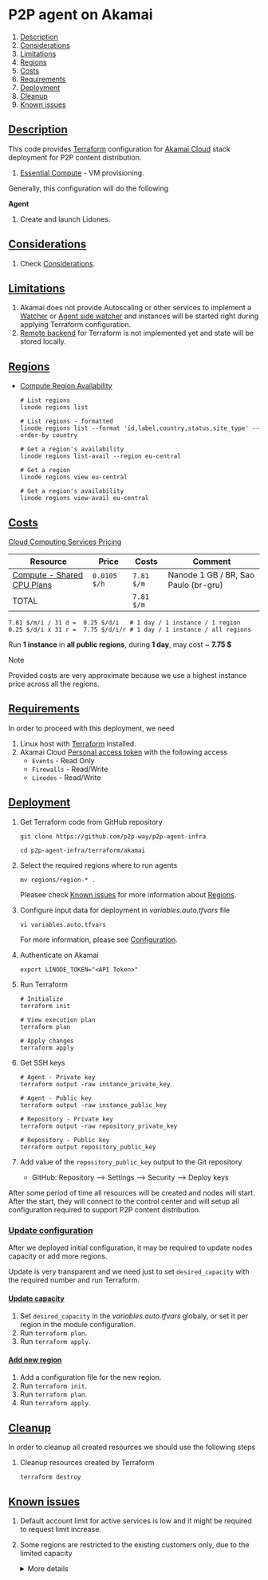 # P2P agent on Akamai

 1. [Description](#description)
 2. [Considerations](#considerations)
 3. [Limitations](#limitations)
 4. [Regions](#regions)
 5. [Costs](#costs)
 6. [Requirements](#requirements)
 7. [Deployment](#deployment)
 8. [Cleanup](#cleanup)
 9. [Known issues](#known-issues)


## [Description](#p2p-agents-on-akamai)

 This code provides [Terraform](../readme.md) configuration for [Akamai Cloud](https://www.linode.com) stack deployment for P2P content distribution.
 1. [Essential Compute](https://www.linode.com/products/essential-compute/) - VM provisioning.

 Generally, this configuration will do the following

**Agent**
 1. Create and launch Lidones.


## [Considerations](#p2p-agents-on-akamai)

 1. Check [Considerations](../readme.md#considerations).


## [Limitations](#p2p-agents-on-akamai)

 1. Akamai does not provide Autoscaling or other services to implement a [Watcher](../../architecture.md#watcher) or [Agent side watcher](../../architecture.md#agent-side-watcher) and instances will be started right during applying Terraform configuration.
 2. [Remote backend](https://developer.hashicorp.com/terraform/language/settings/backends/remote) for Terraform is not implemented yet and state will be stored locally.


## [Regions](#p2p-agents-on-akamai)

 - [Compute Region Availability](https://www.linode.com/global-infrastructure/availability/)

   ```shell
   # List regions
   linode regions list

   # List regions - formatted
   linode regions list --format 'id,label,country,status,site_type' --order-by country

   # Get a region's availability
   linode regions list-avail --region eu-central

   # Get a region
   linode regions view eu-central

   # Get a region's availability
   linode regions view-avail eu-central
   ```


## [Costs](#p2p-agents-on-akamai)

 [Cloud Computing Services Pricing](https://www.linode.com/pricing/)

 | Resource                                                                     | Price        | Costs      | Comment                              |
 | ---------------------------------------------------------------------------- | ------------ | ---------- | ------------------------------------ |
 | [Compute - Shared CPU Plans](https://www.linode.com/pricing/#compute-shared) | `0.0105 $/h` | `7.81 $/m` | Nanode 1 GB / BR, Sao Paulo (br-gru) |
 | TOTAL                                                                        |              | `7.81 $/m` |                                      |

```
7.81 $/m/i / 31 d =  0.25 $/d/i   # 1 day / 1 instance / 1 region
0.25 $/d/i x 31 r =  7.75 $/d/i/r # 1 day / 1 instance / all regions
```

 Run **1 instance** in **all public regions**, during **1 day**, may cost ~ **7.75 $**

 > [!NOTE]
 > Provided costs are very approximate because we use a highest instance price across all the regions.


## [Requirements](#p2p-agents-on-akamai)

 In order to proceed with this deployment, we need
 1. Linux host with [Terraform](https://developer.hashicorp.com/terraform/install) installed.
 2. Akamai Cloud [Personal access token](https://techdocs.akamai.com/linode-api/reference/get-started) with the following access
    - `Events` - Read Only
    - `Firewalls` - Read/Write
    - `Linodes` - Read/Write


## [Deployment](#p2p-agents-on-akamai)

 1. Get Terraform code from GitHub repository
    ```shell
    git clone https://github.com/p2p-way/p2p-agent-infra

    cd p2p-agent-infra/terraform/akamai
    ```

 2. Select the required regions where to run agents
    ```shell
    mv regions/region-* .
    ```
    Pleasee check [Known issues](#known-issues) for more information about [Regions](#regions).

 3. Configure input data for deployment in *variables.auto.tfvars* file
    ```shell
    vi variables.auto.tfvars
    ```
    For more information, please see [Configuration](../readme.md#configuration).

 4. Authenticate on Akamai
    ```shell
    export LINODE_TOKEN="<API Token>"
    ```

 5. Run Terraform
    ```shell
    # Initialize
    terraform init

    # View execution plan
    terraform plan

    # Apply changes
    terraform apply
    ```

 6. Get SSH keys
    ```shell
    # Agent - Private key
    terraform output -raw instance_private_key

    # Agent - Public key
    terraform output -raw instance_public_key

    # Repository - Private key
    terraform output -raw repository_private_key

    # Repository - Public key
    terraform output repository_public_key
    ```

 7. Add value of the `repository_public_key` output to the Git repository
    - GitHub: Repository --> Settings --> Security --> Deploy keys

 After some period of time all resources will be created and nodes will start. After the start, they will connect to the control center and will setup all configuration required to support P2P content distribution.


### [Update configuration](#p2p-agents-on-akamai)

 After we deployed initial configuration, it may be required to update nodes capacity or add more regions.

 Update is very transparent and we need just to set `desired_capacity` with the required number and run Terraform.


#### [Update capacity](#p2p-agents-on-akamai)

 1. Set `desired_capacity` in the *variables.auto.tfvars* globaly, or set it per region in the module configuration.
 2. Run `terraform plan`.
 3. Run `terraform apply`.


#### [Add new region](#p2p-agents-on-akamai)

 1. Add a configuration file for the new region.
 2. Run `terraform init`.
 3. Run `terraform plan`.
 4. Run `terraform apply`.


## [Cleanup](#p2p-agents-on-akamai)

 In order to cleanup all created resources we should use the following steps
 1. Cleanup resources created by Terraform
    ```shell
    terraform destroy
    ```


## [Known issues](#p2p-agents-on-akamai)

 1. Default account limit for active services is low and it might be required to request limit increase.

 2. Some regions are restricted to the existing customers only, due to the limited capacity
    <details>
    <summary>More details</summary>

    ```
    Error: Error creating a Linode Instance: [400] [region] Resource creation in this region is currently restricted due to limited deployment. Please refer to the Region Availability documentation for more details.
    ```
    - `1-region-au-mel.tf`
    - `1-region-eu-west`
    - `1-region-id-cgk.tf`
    - `1-region-us-iad.tf`
    </details>

